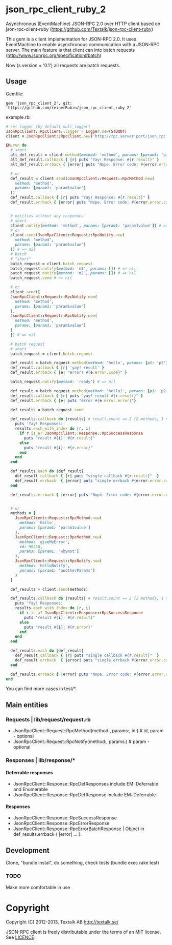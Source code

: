 # json_rpc_client_ruby_2
Asynchronous (EventMachine) JSON-RPC 2.0 over HTTP client based on json-rpc-client-ruby (https://github.com/Textalk/json-rpc-client-ruby)

This gem is a client implementation for JSON-RPC 2.0. It uses EventMachine to enable asynchronous communication with a JSON-RPC server. The main feature is
that client can into batch requests (http://www.jsonrpc.org/specification#batch)

Now (s.version = '0.1') all requests are batch requests.

## Usage

Gemfile:
```
gem 'json_rpc_client_2', git: 'https://github.com/reinerRubin/json_rpc_client_ruby_2'

```

example.rb:
```ruby
# set logger (by default null_logger)
JsonRpcClient::RpcClient::logger = Logger.new(STDOUT)
client = JsonRpcClient::RpcClient.new('http://rpc.server:port/json_rpc')

EM.run do
  # short
  alt_def_result = client.method(method: 'method', params: [param1: 'param1value'])
  alt_def_result.callback { |r| puts "Yay! Response: #{r.result}" }
  alt_def_result.errback { |error| puts "Nope. Error code: #{error.error.code}" }

  # or
  def_result = client.send(JsonRpcClient::Request::RpcMethod.new(
    method: 'method',
    params: [param1: 'param1value']
  ))
  def_result.callback { |r| puts "Yay! Response: #{r.result}" }
  def_result.errback { |error| puts "Nope. Error code: #{error.error.code}" }


  # notifies without any responses
  # short
  client.notify(method: 'method', params: [param1: 'param1value']) # => nil
  # or
  client.send(JsonRpcClient::Request::RpcNotify.new(
    method: 'method',
    params: [param1: 'param1value']
  )) # => nil
  # batch
  # "short"
  batch_request = client.batch_request
  batch_request.notify(method: 'm1', params: []) # => nil
  batch_request.notify(method: 'm2', params: []) # => nil
  batch_request.send # => nil

  # or
  client.send([
  JsonRpcClient::Request::RpcNotify.new(
    method: 'method',
    params: [param1: 'param1value']
  ),
  JsonRpcClient::Request::RpcNotify.new(
    method: 'method',
    params: [param1: 'param1value']
  )
  ]) # => nil

  # batch request
  # short
  batch_request = client.batch_request

  def_result = batch_request.method(method: 'hello', params: [p1: 'p2'])
  def_result.callback { |r| 'yay! result' }
  def_result.errback { |e| "error! #{e.error.code}" }

  batch_request.notify(method: 'ready') # => nil

  def_result = batch_request.method(method: 'hello1', params: [p1: 'p2'])
  def_result.callback { |r| puts "yay! result #{r.result}" }
  def_result.errback { |e| puts "error #{e.error.error}"}

  def_results = batch_request.send

  def_results.callback do |results| # result.count == 2 (2 methods, 1 notify)
    puts 'Yay! Responses:'
    results.each_with_index do |r, i|
      if r.is_a? JsonRpcClient::Response::RpcSuccessResponse
        puts "result #{i}: #{r.result}"
      else
        puts "result #{i}: #{r.error}"
      end
    end
  end

  def_results.each do |def_result|
    def_result.callback { |r| puts "single callback #{r.result}"  }
    def_result.errback  { |error| puts "single errback #{error.error.code}" }
  end

  def_results.errback { |error| puts "Nope. Error code: #{error.error.code}" }


  # or
  methods = [
    JsonRpcClient::Request::RpcMethod.new(
      method: 'hello',
      params: [param1: 'param1value']
    ),
    JsonRpcClient::Request::RpcMethod.new(
      method: 'giveMeError',
      id: 90210,
      params: [param1: 'whyNot']
    ),
    JsonRpcClient::Request::RpcNotify.new(
      method: 'helloNotify',
      params: [param1: 'anotherParams']
    )
  ]

  def_results = client.send(methods)

  def_results.callback do |results| # result.count == 2 (2 methods, 1 notify)
    puts 'Yay! Responses:'
    results.each_with_index do |r, i|
      if r.is_a? JsonRpcClient::Response::RpcSuccessResponse
        puts "result #{i}: #{r.result}"
      else
        puts "result #{i}: #{r.error}"
      end
    end
  end

  def_results.each do |def_result|
    def_result.callback { |r| puts "single callback #{r.result}"  }
    def_result.errback  { |error| puts "single errback #{error.error.code}" }
  end

  def_results.errback { |error| puts "Nope. Error code: #{error.error.code}" }
end
```
You can find more cases in test/*.

## Main entities
### Requests | lib/request/request.rb
* JsonRpcClient::Request::RpcMethod(method:, params:, id:) # id, param - optional
* JsonRpcClient::Request::RpcNotify(method:, params:) # param - optional

### Responses | lib/response/*
#### Deferrable responses
* JsonRpcClient::Response::RpcDefResponses include EM::Deferrable and Enumerable
* JsonRpcClient::Response::RpcDefResponse include EM::Deferrable

#### Responses
* JsonRpcClient::Response::RpcSuccessResponse
* JsonRpcClient::Response::RpcErrorResponse
* JsonRpcClient::Response::RpcErrorBatchResponse | Object in def_results.errback { |error| ... }.


## Development
Clone, "bundle instal", do something, check tests (bundle exec rake test)

### TODO
Make more comfortable in use

# Copyright
Copyright (C) 2012-2013, Textalk AB <http://textalk.se/>

JSON-RPC client is freely distributable under the terms of an MIT license. See [LICENCE](LICENSE).
